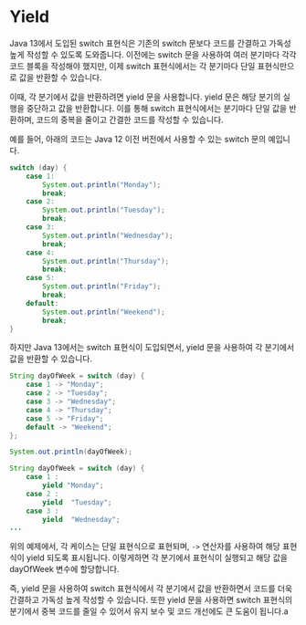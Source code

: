 # Yield

Java 13에서 도입된 switch 표현식은 기존의 switch 문보다 코드를 간결하고 가독성 높게 작성할 수 있도록 도와줍니다. 이전에는 switch 문을 사용하여 여러 분기마다 각각 코드 블록을 작성해야 했지만, 이제 switch 표현식에서는 각 분기마다 단일 표현식만으로 값을 반환할 수 있습니다.

이때, 각 분기에서 값을 반환하려면 yield 문을 사용합니다. yield 문은 해당 분기의 실행을 중단하고 값을 반환합니다. 이를 통해 switch 표현식에서는 분기마다 단일 값을 반환하며, 코드의 중복을 줄이고 간결한 코드를 작성할 수 있습니다.

예를 들어, 아래의 코드는 Java 12 이전 버전에서 사용할 수 있는 switch 문의 예입니다.

```java
switch (day) {
    case 1:
        System.out.println("Monday");
        break;
    case 2:
        System.out.println("Tuesday");
        break;
    case 3:
        System.out.println("Wednesday");
        break;
    case 4:
        System.out.println("Thursday");
        break;
    case 5:
        System.out.println("Friday");
        break;
    default:
        System.out.println("Weekend");
        break;
}
```

하지만 Java 13에서는 switch 표현식이 도입되면서, yield 문을 사용하여 각 분기에서 값을 반환할 수 있습니다.

```java
String dayOfWeek = switch (day) {
    case 1 -> "Monday";
    case 2 -> "Tuesday";
    case 3 -> "Wednesday";
    case 4 -> "Thursday";
    case 5 -> "Friday";
    default -> "Weekend";
};

System.out.println(dayOfWeek);
```

```java
String dayOfWeek = switch (day) {
    case 1 :
        yield "Monday";
    case 2 :
        yield  "Tuesday";
    case 3 :
        yield  "Wednesday";
...
```

위의 예제에서, 각 케이스는 단일 표현식으로 표현되며, `->` 연산자를 사용하여 해당 표현식이 yield 되도록 표시됩니다. 이렇게하면 각 분기에서 표현식이 실행되고 해당 값을 dayOfWeek 변수에 할당합니다.

즉, yield 문을 사용하여 switch 표현식에서 각 분기에서 값을 반환하면서 코드를 더욱 간결하고 가독성 높게 작성할 수 있습니다. 또한 yield 문을 사용하면 switch 표현식의 분기에서 중복 코드를 줄일 수 있어서 유지 보수 및 코드 개선에도 큰 도움이 됩니다.a
